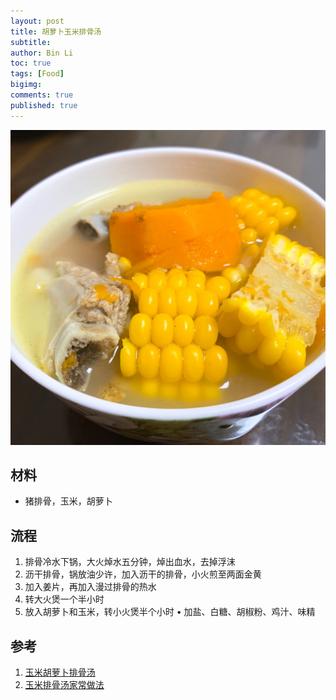 ```yaml
---
layout: post
title: 胡萝卜玉米排骨汤
subtitle:
author: Bin Li
toc: true
tags: [Food]
bigimg: 
comments: true
published: true
---
```


<p align="center">
  <img width="" height="" src="/img/media/15704222836873.jpg">
</p>


## 材料
* 猪排骨，玉米，胡萝卜
## 流程
1. 排骨冷水下锅，大火焯水五分钟，焯出血水，去掉浮沫
2. 沥干排骨，锅放油少许，加入沥干的排骨，小火煎至两面金黄
3. 加入姜片，再加入漫过排骨的热水
4. 转大火煲一个半小时
5. 放入胡萝卜和玉米，转小火煲半个小时
    • 加盐、白糖、胡椒粉、鸡汁、味精

## 参考
1. [玉米胡萝卜排骨汤](https://www.youtube.com/watch?v=Y-eKBGATYbY)
2. [玉米排骨汤家常做法](https://www.youtube.com/watch?v=Bumr_KobjcI)